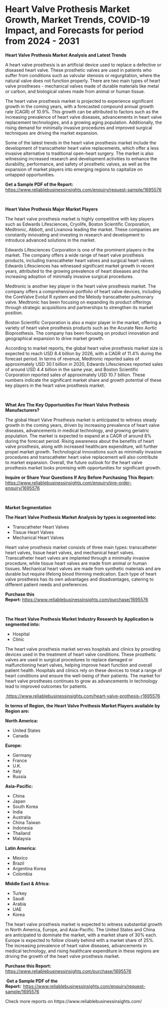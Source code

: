<p><h1>Heart Valve Prothesis Market Growth, Market Trends, COVID-19 Impact, and Forecasts for period from 2024 - 2031</h1></p><p><strong>Heart Valve Prothesis Market Analysis and Latest Trends</strong></p>
<p><p>A heart valve prosthesis is an artificial device used to replace a defective or diseased heart valve. These prosthetic valves are used in patients who suffer from conditions such as valvular stenosis or regurgitation, where the natural valve does not function properly. There are two main types of heart valve prostheses - mechanical valves made of durable materials like metal or carbon, and biological valves made from animal or human tissue.</p><p>The heart valve prosthesis market is projected to experience significant growth in the coming years, with a forecasted compound annual growth rate (CAGR) of 10.9%. This growth can be attributed to factors such as the increasing prevalence of heart valve diseases, advancements in heart valve replacement technologies, and a growing aging population. Additionally, the rising demand for minimally invasive procedures and improved surgical techniques are driving the market expansion.</p><p>Some of the latest trends in the heart valve prosthesis market include the development of transcatheter heart valve replacements, which offer a less invasive alternative to traditional open-heart surgery. The market is also witnessing increased research and development activities to enhance the durability, performance, and safety of prosthetic valves, as well as the expansion of market players into emerging regions to capitalize on untapped opportunities.</p></p>
<p><strong>Get a Sample PDF of the Report:&nbsp;</strong> <a href="https://www.reliablebusinessinsights.com/enquiry/request-sample/1695576">https://www.reliablebusinessinsights.com/enquiry/request-sample/1695576</a></p>
<p>&nbsp;</p>
<p><strong>Heart Valve Prothesis Major Market Players</strong></p>
<p><p>The heart valve prosthesis market is highly competitive with key players such as Edwards Lifesciences, Cryolife, Boston Scientific Corporation, Medtronic, Abbott, and Livanova leading the market. These companies are constantly innovating and investing in research and development to introduce advanced solutions in the market.</p><p>Edwards Lifesciences Corporation is one of the prominent players in the market. The company offers a wide range of heart valve prosthesis products, including transcatheter heart valves and surgical heart valves. Edwards Lifesciences has witnessed significant market growth in recent years, attributed to the growing prevalence of heart diseases and the increasing adoption of minimally invasive surgical procedures.</p><p>Medtronic is another key player in the heart valve prosthesis market. The company offers a comprehensive portfolio of heart valve devices, including the CoreValve Evolut R system and the Melody transcatheter pulmonary valve. Medtronic has been focusing on expanding its product offerings through strategic acquisitions and partnerships to strengthen its market position.</p><p>Boston Scientific Corporation is also a major player in the market, offering a variety of heart valve prosthesis products such as the Acurate Neo Aortic Bioprosthesis. The company has been focusing on product innovation and geographical expansion to drive market growth.</p><p>According to market reports, the global heart valve prosthesis market size is expected to reach USD 8.4 billion by 2026, with a CAGR of 11.4% during the forecast period. In terms of revenue, Medtronic reported sales of approximately USD 30.1 billion in 2020, Edwards Lifesciences reported sales of around USD 4.4 billion in the same year, and Boston Scientific Corporation reported sales of approximately USD 10.7 billion. These numbers indicate the significant market share and growth potential of these key players in the heart valve prosthesis market.</p></p>
<p>&nbsp;</p>
<p><strong>What Are The Key Opportunities For Heart Valve Prothesis Manufacturers?</strong></p>
<p><p>The global Heart Valve Prosthesis market is anticipated to witness steady growth in the coming years, driven by increasing prevalence of heart valve diseases, advancements in medical technology, and growing geriatric population. The market is expected to expand at a CAGR of around 8% during the forecast period. Rising awareness about the benefits of heart valve prosthesis, along with increased healthcare expenditure, will further propel market growth. Technological innovations such as minimally invasive procedures and transcatheter heart valve replacement will also contribute to market expansion. Overall, the future outlook for the heart valve prosthesis market looks promising with opportunities for significant growth.</p></p>
<p><strong>Inquire or Share Your Questions If Any Before Purchasing This Report:</strong> <a href="https://www.reliablebusinessinsights.com/enquiry/pre-order-enquiry/1695576">https://www.reliablebusinessinsights.com/enquiry/pre-order-enquiry/1695576</a></p>
<p>&nbsp;</p>
<p><strong>Market Segmentation</strong></p>
<p><strong>The Heart Valve Prothesis Market Analysis by types is segmented into:</strong></p>
<p><ul><li>Transcatheter Heart Valves</li><li>Tissue Heart Valves</li><li>Mechanical Heart Valves</li></ul></p>
<p><p>Heart valve prosthesis market consists of three main types: transcatheter heart valves, tissue heart valves, and mechanical heart valves. Transcatheter heart valves are implanted through a minimally invasive procedure, while tissue heart valves are made from animal or human tissues. Mechanical heart valves are made from synthetic materials and are durable but require lifelong blood thinning medication. Each type of heart valve prosthesis has its own advantages and disadvantages, catering to different patient needs and preferences.</p></p>
<p><strong>Purchase this Report:&nbsp;</strong><a href="https://www.reliablebusinessinsights.com/purchase/1695576">https://www.reliablebusinessinsights.com/purchase/1695576</a></p>
<p>&nbsp;</p>
<p><strong>The Heart Valve Prothesis Market Industry Research by Application is segmented into:</strong></p>
<p><ul><li>Hospital</li><li>Clinic</li></ul></p>
<p><p>The heart valve prosthesis market serves hospitals and clinics by providing devices used in the treatment of heart valve conditions. These prosthetic valves are used in surgical procedures to replace damaged or malfunctioning heart valves, helping improve heart function and overall patient health. Hospitals and clinics rely on these devices to treat a range of heart conditions and ensure the well-being of their patients. The market for heart valve prostheses continues to grow as advancements in technology lead to improved outcomes for patients.</p></p>
<p><a href="https://www.reliablebusinessinsights.com/heart-valve-prothesis-r1695576">&nbsp;https://www.reliablebusinessinsights.com/heart-valve-prothesis-r1695576</a></p>
<p><strong>In terms of Region, the Heart Valve Prothesis Market Players available by Region are:</strong></p>
<p>
    <p> <strong> North America: </strong>
        <ul>
            <li>United States</li>
            <li>Canada</li>
        </ul>
        </p> 
    <p> <strong> Europe: </strong>
        <ul>
            <li>Germany</li>
            <li>France</li>
            <li>U.K.</li>
            <li>Italy</li>
            <li>Russia</li>
        </ul>
        </p> 
    <p> <strong> Asia-Pacific: </strong>
        <ul>
            <li>China</li>
            <li>Japan</li>
            <li>South Korea</li>
            <li>India</li>
            <li>Australia</li>
            <li>China Taiwan</li>
            <li>Indonesia</li>
            <li>Thailand</li>
            <li>Malaysia</li>
        </ul>
        </p> 
    <p> <strong> Latin America: </strong>
        <ul>
            <li>Mexico</li>
            <li>Brazil</li>
            <li>Argentina Korea</li>
            <li>Colombia</li>
        </ul>
        </p> 
    <p> <strong> Middle East & Africa: </strong>
        <ul>
            <li>Turkey</li>
            <li>Saudi</li>
            <li>Arabia</li>
            <li>UAE</li>
            <li>Korea</li>
        </ul>
    </p>
    </p>
<p><p>The heart valve prosthesis market is expected to witness substantial growth in North America, Europe, and Asia-Pacific. The United States and China are anticipated to dominate the market, with a market share of 30% each. Europe is expected to follow closely behind with a market share of 25%. The increasing prevalence of heart valve diseases, advancements in medical technology, and rising healthcare expenditure in these regions are driving the growth of the heart valve prosthesis market.</p></p>
<p><strong>Purchase this Report: </strong><a href="https://www.reliablebusinessinsights.com/purchase/1695576">https://www.reliablebusinessinsights.com/purchase/1695576</a></p>
<p>&nbsp;<strong>Get a Sample PDF of the Report:&nbsp;&nbsp;</strong><a href="https://www.reliablebusinessinsights.com/enquiry/request-sample/1695576">https://www.reliablebusinessinsights.com/enquiry/request-sample/1695576</a></p>
<p><strong></strong></p>
<p>Check more reports on https://www.reliablebusinessinsights.com/</p>